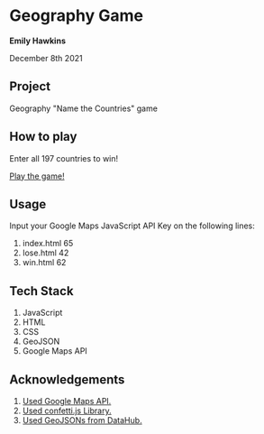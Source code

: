 # Geography Game

**Emily Hawkins**

December 8th 2021

## Project

Geography "Name the Countries" game

## How to play

Enter all 197 countries to win!

[Play the game!](https://emilyhawkinss.com)

## Usage

Input your Google Maps JavaScript API Key on the following lines:
1. index.html 65
2. lose.html 42
3. win.html 62

## Tech Stack

1. JavaScript
2. HTML
3. CSS
4. GeoJSON
5. Google Maps API

## Acknowledgements

1. [Used Google Maps API.](https://developers.google.com/maps)
2. [Used confetti.js Library.](https://www.cssscript.com/confetti-falling-animation/)
3. [Used GeoJSONs from DataHub.](https://datahub.io/core/geo-countries)
